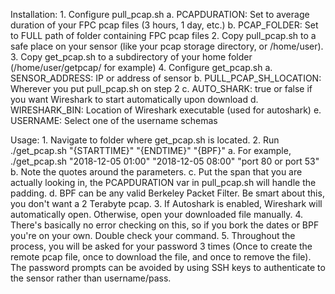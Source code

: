 Installation: 
	1. Configure pull_pcap.sh
		a. PCAPDURATION: Set to average duration of your FPC pcap files (3 hours, 1 day, etc.)
		b. PCAP_FOLDER: Set to FULL path of folder containing FPC pcap files
	2. Copy pull_pcap.sh to a safe place on your sensor (like your pcap storage directory, or /home/user).  
	3. Copy get_pcap.sh to a subdirectory of your home folder (/home/user/getpcap/ for example)
	4. Configure get_pcap.sh 
		a. SENSOR_ADDRESS: IP or address of sensor
		b. PULL_PCAP_SH_LOCATION: Wherever you put pull_pcap.sh on step 2
		c. AUTO_SHARK: true or false if you want Wireshark to start automatically upon download
		d. WIRESHARK_BIN: Location of Wireshark executable (used for autoshark)
		e. USERNAME: Select one of the username schemas


Usage:
	1. Navigate to folder where get_pcap.sh is located.
	2. Run ./get_pcap.sh "{STARTTIME}" "{ENDTIME}" "{BPF}"
		a. For example, ./get_pcap.sh "2018-12-05 01:00" "2018-12-05 08:00" "port 80 or port 53"
		b. Note the quotes around the parameters.
		c. Put the span that you are actually looking in, the PCAPDURATION var in pull_pcap.sh will handle the padding.
		d. BPF can be any valid Berkeley Packet Filter.  Be smart about this, you don't want a 2 Terabyte pcap.
	3. If Autoshark is enabled, Wireshark will automatically open.  Otherwise, open your downloaded file manually.
	4. There's basically no error checking on this, so if you bork the dates or BPF you're on your own.  Double check your command.
	5. Throughout the process, you will be asked for your password 3 times (Once to create the remote pcap file, once to download the file, and once to remove the file).  The password prompts can be avoided by using SSH keys to authenticate to the sensor rather than username/pass.
